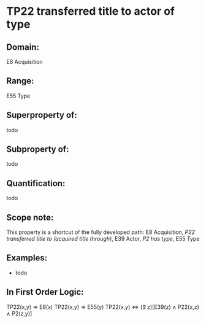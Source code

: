 # TP22 transferred title to actor of type

## Domain: 

E8 Acquisition

## Range: 

E55 Type

## Superproperty of: 

todo

## Subproperty of: 

todo

## Quantification: 

todo

## Scope note: 

This property is a shortcut of the fully developed path: E8 Acquisition, _P22 transferred title to (acquired title through)_, E39 Actor, _P2 has type_, E55 Type

## Examples: 

* todo

## In First Order Logic: 

TP22(x,y) ⇒ E8(x)
TP22(x,y) ⇒ E55(y)
TP22(x,y) ⇔ (∃ z)[E39(z) ∧ P22(x,z) ∧ P2(z,y)]

